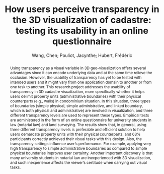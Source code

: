 ---
layout: technique
title: "How users perceive transparency in the 3D visualization of cadastre: testing its usability in an online questionnaire"
classifications:
    system_type: "False"
    technique: "False"
    design_study: "False"
    evaluation: "True"
    data: "False"
    analysis: "False"
    generation: "False"
    curation_and_transformation: "False"
    management: "False"
    modeling: "False"
    urban_analysis: "False"
    visualization: "True"
    sunlight_access: "False"
    wind_ventilation: "False"
    view_impact: "False"
    energy: "False"
    damage_and_disaster_management: "False"
    climate: "False"
    sound: "False"
    property_cadastre: "True"
    others: "False"
    lookup: "False"
    browse: "True"
    locate: "False"
    explore: "False"
    identify: "True"
    compare: "False"
    summarize: "False"
    distribution: "False"
    trends: "False"
    outliers: "False"
    extremes: "False"
    features: "False"
    target_discovery: "False"
    target_access: "True"
    spatial_relation: "False"
    buildings: "True"
    streets: "False"
    nature: "False"
    uniform_discretization: "False"
    structural_subdivision: "True"
    univariate: "False"
    multivariate: "False"
    volumetric: "False"
    temporal: "False"
    sensing: "False"
    statistical: "False"
    simulation_based: "False"
    learning_based: "False"
    surveyed: "False"
    site: "True"
    block: "True"
    multi_block: "False"
    city: "False"
    va_wo_model: "False"
    post_model: "False"
    model_integrated: "False"
    assisted_models: "False"
    overlay: "False"
    embedded: "False"
    linked: "False"
    temporal_jx: "False"
    spatial_jx: "False"
    filter: "False"
    aggregate: "False"
    embed: "False"
    glyphs: "False"
    bar_charts: "False"
    scatterplots: "False"
    matrix: "False"
    parallel_coordinates: "False"
    map_2d: "False"
    map_3d: "True"
    walking: "False"
    steering: "False"
    selection_based: "False"
    manipulation_based: "True"
    distortion: "False"
    ghosting: "True"
    culling: "False"
    birds_view: "False"
    multi_view: "False"
    assisted_steering: "False"
    other: "False"
    vr_cave: "False"
    ar: "False"
    desktop: "True"
    mobile: "False"
    case_study: "False"
    user_study: "True"
    statistical_evaluation: "False"
    expert_interviews: "False"
key: "Z7Z5AB8U"
item_type: "journalArticle"
publication_year: "2017"
author: "Wang, Chen; Pouliot, Jacynthe; Hubert, Frédéric"
publication_title: "GeoInformatica"
isbn: "nan"
issn: "1384-6175, 1573-7624"
doi: "10.1007/s10707-016-0281-y"
url_paper: "http://link.springer.com/10.1007/s10707-016-0281-y"
abstract_note: "nan"
date_added: "2023-01-30 00:05:20"
date_modified: "2023-01-30 00:05:20"
access_date: "2023-01-30 00:05:20"
pages: "599-618"
num_pages: "nan"
issue: "3"
volume: "21.0"
number_of_volumes: "nan"
journal_abbreviation: "Geoinformatica"
short_title: "How users perceive transparency in the 3D visualization of cadastre"
series: "nan"
series_number: "nan"
series_text: "nan"
series_title: "nan"
publisher: "nan"
place: "nan"
language: "en"
rights: "nan"
type: "nan"
archive: "nan"
archive_location: "nan"
library_catalog: "DOI.org (Crossref)"
call_number: "nan"
extra: "nan"
notes: "nan"
link_attachments: "nan"
manual_tags: "nan"
automatic_tags: "nan"
editor: "nan"
series_editor: "nan"
translator: "nan"
contributor: "nan"
attorney_agent: "nan"
book_author: "nan"
cast_member: "nan"
commenter: "nan"
composer: "nan"
cosponsor: "nan"
counsel: "nan"
interviewer: "nan"
producer: "nan"
recipient: "nan"
reviewed_author: "nan"
scriptwriter: "nan"
words_by: "nan"
guest: "nan"
number: "nan"
edition: "nan"
running_time: "nan"
scale: "nan"
medium: "nan"
artwork_size: "nan"
filing_date: "nan"
application_number: "nan"
assignee: "nan"
issuing_authority: "nan"
country: "nan"
meeting_name: "nan"
conference_name: "nan"
court: "nan"
references: "nan"
reporter: "nan"
legal_status: "nan"
priority_numbers: "nan"
programming_language: "nan"
version: "nan"
system: "nan"
code: "nan"
code_number: "nan"
section: "nan"
session: "nan"
committee: "nan"
history: "nan"
legislative_body: "nan"
abstract: "Using transparency as a visual variable in 3D geo-visualization offers several advantages since it can encode underlying data and at the same time relieve the occlusion. However, the usability of transparency has yet to be tested with intended users and it might vary from one application domain to another or from one task to another. This research project addresses the usability of transparency in 3D cadastre visualization, more specifically whether it helps users delimit property units (administrative boundaries) with their physical counterparts (e.g., walls) in condominium situation. In this situation, three types of boundaries (simple physical, simple administrative, and linked boundary, which is both physical and administrative) are involved in visualization, and three different transparency levels are used to represent these types. Empirical tests are administered in the form of an online questionnaire for university students in law (notarial law) and land surveying. The results show that, in general, using three different transparency levels is preferable and efficient solution to help users demarcate property units with their physical counterparts, and 63% participants correctly achieved their visual tasks with this design. Also, the transparency settings influence user’s performance. For example, applying very high transparency to simple administrative boundaries as compared to simple physical boundaries improves user certainty. Another important discovery is that many university students in notarial law are inexperienced with 3D visualization, and such inexperience affects the viewer’s certitude when carrying out visual tasks."
---